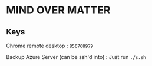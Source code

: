 # MIND OVER MATTER

## Keys

Chrome remote desktop
: `856768979`

Backup Azure Server (can be ssh'd into)
: Just run `./s.sh`
